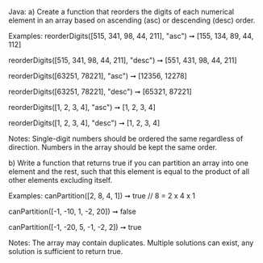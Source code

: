 Java:
a) Create a function that reorders the digits of each numerical element in an 
array based on ascending (asc) or descending (desc) order.

Examples:
reorderDigits([515, 341, 98, 44, 211], "asc") ➞ [155, 134, 89, 44, 112]

reorderDigits([515, 341, 98, 44, 211], "desc") ➞ [551, 431, 98, 44, 211]

reorderDigits([63251, 78221], "asc") ➞ [12356, 12278]

reorderDigits([63251, 78221], "desc") ➞ [65321, 87221]

reorderDigits([1, 2, 3, 4], "asc") ➞ [1, 2, 3, 4]

reorderDigits([1, 2, 3, 4], "desc") ➞ [1, 2, 3, 4]

Notes:
Single-digit numbers should be ordered the same regardless of direction.
Numbers in the array should be kept the same order.

b) Write a function that returns true if you can partition an array 
into one element and the rest, such that this element is equal to the 
product of all other elements excluding itself.

Examples:
canPartition([2, 8, 4, 1]) ➞ true
// 8 = 2 x 4 x 1

canPartition([-1, -10, 1, -2, 20]) ➞ false

canPartition([-1, -20, 5, -1, -2, 2]) ➞ true

Notes:
The array may contain duplicates.
Multiple solutions can exist, any solution is sufficient to return true.